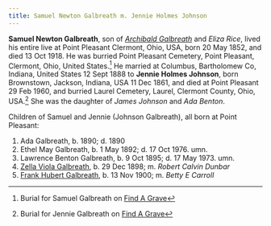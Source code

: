 ```yaml
---
title: Samuel Newton Galbreath m. Jennie Holmes Johnson
---
```

**Samuel Newton Galbreath**, son of [*Archibald Galbreath*](galbreath-archibald-1815.md) and *Eliza Rice*, lived his entire live at Point Pleasant Clermont, Ohio, USA, born 20 May 1852, and died 13 Oct 1918.  He was burried Point Pleasant Cemetery, Point Pleasant, Clermont, Ohio, United States.[^burial-samuel]  He married at Columbus, Bartholomew Co, Indiana, United States  12 Sept 1888 to **Jennie Holmes Johnson**, born Brownstown, Jackson, Indiana, USA 11 Dec 1861, and died at Point Pleasant 29 Feb 1960, and burried Laurel Cemetery, Laurel, Clermont County, Ohio, USA.[^burial-jennie]  She was the daughter of *James Johnson* and *Ada Benton*.

Children of Samuel and Jennie (Johnson Galbreath), all born at Point Pleasant:

1. Ada Galbreath, b. 1890; d. 1890
2. Ethel May Galbreath, b. 1 May 1892; d. 17 Oct 1976. umn.
3. Lawrence Benton Galbreath, b. 9 Oct 1895; d. 17 May 1973. umn.
4. [Zella Viola Galbreath](galbreath-zella-viola-1898.md), b. 29 Dec 1898; m. *Robert Calvin Dunbar*
5. [Frank Hubert Galbreath](galbreath-frank-hubert-1900.md), b. 13 Nov 1900; m. *Betty E Carroll*

[^burial-samuel]: Burial for Samuel Galbreath on [Find A Grave](https://www.findagrave.com/memorial/133958480/samuel-newton-galbreath)

[^burial-jennie]: Burial for Jennie Galbreath on [Find A Grave](https://www.findagrave.com/memorial/133958496/jennie-holmes-galbreath)

